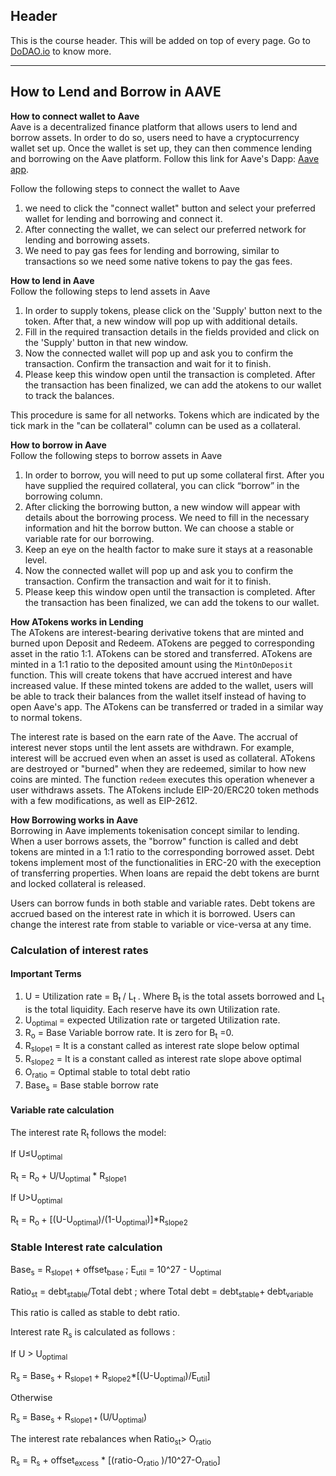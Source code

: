 ## Header
This is the course header. This will be added on top of every page. Go to [DoDAO.io](https://www.dodao.io) to know more.

 ---
 
 ## How to Lend and Borrow in AAVE
 
 **How to connect wallet to Aave**        
Aave is a decentralized finance platform that allows users to lend and borrow assets. In order to do so, users need to have a cryptocurrency wallet set up. 
Once the wallet is set up, they can then commence lending and borrowing on the Aave platform. Follow this link for Aave's Dapp: [Aave app](https://app.aave.com/).

Follow the following steps to connect the wallet to Aave

1. we need to click the "connect wallet" button and select your preferred wallet for lending and borrowing and connect it.
2. After connecting the wallet, we can select our preferred network for lending and borrowing assets.
3. We need to pay gas fees for lending and borrowing, similar to transactions so we need some native tokens to pay the gas fees.
 
 **How to lend in Aave**        
Follow the following steps to lend assets in  Aave

1. In order to supply tokens, please click on the 'Supply' button next to the token. After that, a new window will pop up with additional details.
2. Fill in the required transaction details in the fields provided and click on the 'Supply' button in that new window.
3. Now the connected wallet will pop up and ask you to confirm the transaction. Confirm the transaction and wait for it to finish.
4. Please keep this window open until the transaction is completed. After the transaction has been finalized, we can add the atokens to our wallet to track the balances.

This procedure is same for all networks. Tokens which are indicated by the tick mark in the "can be collateral" column can be used as a collateral.
 
 **How to borrow in Aave**        
Follow the following steps to borrow assets in  Aave

1. In order to borrow, you will need to put up some collateral first. After you have supplied the required collateral, you can click “borrow” in the borrowing column.
2. After clicking the borrowing button, a new window will appear with details about the borrowing process. We need to fill in the necessary information and hit the borrow button. 
   We can choose a stable or variable rate for our borrowing.
3. Keep an eye on the health factor to make sure it stays at a reasonable level.
4. Now the connected wallet will pop up and ask you to confirm the transaction. Confirm the transaction and wait for it to finish.
5. Please keep this window open until the transaction is completed. After the transaction has been finalized, we can add the tokens to our wallet.
 
 **How ATokens works in Lending**        
The ATokens are interest-bearing derivative tokens that are minted and burned upon Deposit and Redeem. ATokens are pegged to corresponding asset in the ratio 1:1. 
ATokens can be stored and transferred. ATokens are minted in a 1:1 ratio to the deposited amount using the `MintOnDeposit` function. 
This will create tokens that have accrued interest and have increased value. If these minted tokens are added to the wallet, 
users will be able to track their balances from the wallet itself instead of having to open Aave's app. The ATokens can be transferred or traded in a similar 
way to normal tokens.

The interest rate is based on the earn rate of the Aave. The accrual of interest never stops until the lent assets are withdrawn. For example, interest will be accrued even when an asset is used as collateral.
ATokens are destroyed or "burned" when they are redeemed, similar to how new coins are minted. The function `redeem` executes this operation whenever a user withdraws assets. 
The ATokens include EIP-20/ERC20 token methods with a few modifications, as well as EIP-2612. 
 
 **How Borrowing works in Aave**        
Borrowing in Aave implements tokenisation concept similar to lending. When a user borrows assets, the "borrow" function is called and debt tokens are minted in a 1:1 ratio to the corresponding borrowed asset. 
Debt tokens implement most of the functionalities in ERC-20 with the exeception of transferring properties. When loans are repaid the debt tokens are burnt and locked collateral is released.

Users can borrow funds in both stable and variable rates. Debt tokens are accrued based on the interest rate in which it is borrowed. 
Users can change the interest rate from stable to variable or vice-versa at any time. 

### Calculation of interest rates

#### Important  Terms

1. U = Utilization rate   = B<sub>t </sub>/ L<sub>t </sub>. Where B<sub>t </sub>is the total assets borrowed and L<sub>t</sub> is the total liquidity. Each reserve have its own Utilization rate. 
2. U<sub>optimal </sub> = expected Utilization rate or targeted Utilization rate.
3. R<sub>o</sub> = Base Variable borrow rate. It is zero for B<sub>t</sub> =0.
4. R<sub>slope1</sub> = It is a constant called as interest rate slope below optimal
5. R<sub>slope2</sub> = It is a constant called as interest rate slope above optimal
6. O<sub>ratio</sub> = Optimal stable to total debt ratio
7. Base<sub>s</sub> = Base stable borrow rate


#### Variable rate calculation

The interest rate R<sub>t </sub> follows the model:

If U≤U<sub>optimal</sub>   

R<sub>t</sub> = R<sub>o </sub>+ U/U<sub>optimal </sub> * R<sub>slope1</sub>

If U>U<sub>optimal</sub>

R<sub>t</sub> = R<sub>o </sub>+ [(U-U<sub>optimal</sub>)/(1-U<sub>optimal</sub>)]*R<sub>slope2</sub>


### Stable Interest rate calculation

Base<sub>s</sub> = R<sub>slope1</sub> + offset<sub>base   </sub>;   E<sub>util</sub> = 10^27 - U<sub>optimal</sub>

Ratio<sub>st</sub> = debt<sub>stable</sub>/Total debt ;  where Total debt = debt<sub>stable</sub>+<sub> </sub>debt<sub>variable</sub>

This ratio is called as stable to debt ratio.

Interest rate R<sub>s</sub> is calculated as follows :

If U > U<sub>optimal</sub>

R<sub>s </sub>= Base<sub>s </sub> + R<sub>slope1 </sub>+ R<sub>slope2</sub>*[(U-U<sub>optimal</sub>)/E<sub>util</sub>]

Otherwise

R<sub>s </sub>= Base<sub>s </sub> + R<sub>slope1 * </sub>(U/U<sub>optimal</sub>)

The interest rate rebalances when Ratio<sub>st</sub>> O<sub>ratio</sub>

R<sub>s</sub>  =  R<sub>s</sub>  + offset<sub>excess</sub> * [(ratio-O<sub>ratio</sub> )/10^27-O<sub>ratio</sub>] 
 
 
